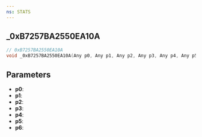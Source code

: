 ```yaml
---
ns: STATS
---
```

## _0xB7257BA2550EA10A

```c
// 0xB7257BA2550EA10A
void _0xB7257BA2550EA10A(Any p0, Any p1, Any p2, Any p3, Any p4, Any p5, Any p6);
```


## Parameters
* **p0**: 
* **p1**: 
* **p2**: 
* **p3**: 
* **p4**: 
* **p5**: 
* **p6**: 

